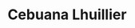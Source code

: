 ---
title: "Cebuana Lhuillier"
url: /mandaluyong/cebuana-lhuillier-pinatubo-street/
shop: pawnbroker
---
